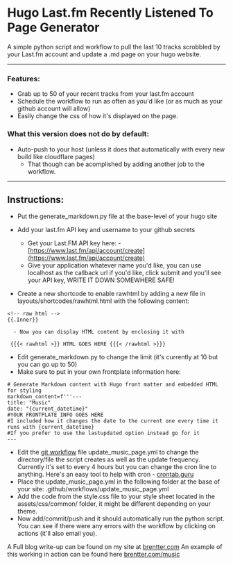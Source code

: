 # Hugo Last.fm Recently Listened To Page Generator

A simple python script and workflow to pull the last 10 tracks scrobbled by your Last.fm account and update a .md page on your hugo website.

---

### Features:
 - Grab up to 50 of your recent tracks from your last.fm account
 - Schedule the workflow to run as often as you'd like (or as much as your github account will allow)
 - Easily change the css of how it's displayed on the page.

### What this version does not do by default:
 - Auto-push to your host (unless it does that automatically with every new build like cloudflare pages)
     - That though can be acomplished by adding another job to the workflow.
---

## Instructions:

 - Put the generate_markdown.py file at the base-level of your hugo site
 - Add your last.fm API key and username to your github secrets
    - Get your Last.FM API key here: - [https://www.last.fm/api/account/create](https://www.last.fm/api/account/create)
    - Give your application whatever name you'd like, you can use localhost as the callback url if you'd like, click submit and you'll see your API key, WRITE IT DOWN SOMEWHERE SAFE!

 - Create a new shortcode to enable rawhtml by adding a new file in layouts/shortcodes/rawhtml.html with the following content:
```
<!-- raw html -->
{{.Inner}}
```
      - Now you can display HTML content by enclosing it with 
``` {{{< rawhtml >}} HTML GOES HERE {{{< /rawhtml >}}}```

 - Edit generate_markdown.py to change the limit (it's currently at 10 but you can go up to 50)
 - Make sure to put in your own frontplate information here:

```
# Generate Markdown content with Hugo front matter and embedded HTML for styling
markdown_content=f'''---
title: "Music"
date: "{current_datetime}"
#YOUR FRONTPLATE INFO GOES HERE
#I included how it changes the date to the current one every time it runs with {current_datetime}
#If you prefer to use the lastupdated option instead go for it
---
``` 

 - Edit the [git workflow](https://docs.github.com/en/actions/writing-workflows/about-workflows) file update_music_page.yml to change the directory/file the script creates as well as the update frequency. Currently it's set to every 4 hours but you can change the cron line to anything. Here's an easy tool to help with cron - [crontab.guru](https://crontab.guru/)
 - Place the update_music_page.yml in the following folder at the base of your site:  .github/workflows/update_music_page.yml
 - Add the code from the style.css file to your style sheet located in the assets/css/common/ folder, it might be different depending on your theme.
 - Now add/commit/push and it should automatically run the  python script. You can see if there were any errors with the workflow by clicking on actions (it'll also email you).

A Full blog write-up can be found on my site at [brentter.com](https://brentter.com/blog/Add_An_Auto_Updating_Recently_Played_Music_Page_To_Hugo)
An example of this working in action can be found here [brentter.com/music](https://brentter.com/music)  
